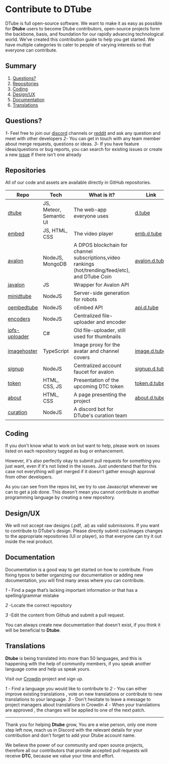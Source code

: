 # Contribute to DTube
DTube is full open-source software. We want to make it as easy as possible for **Dtube** users to become Dtube contributors, open-source projects form the backbone, basis, and foundation for our rapidly advancing technological world. We’ve created this contribution guide to help you get started. We have multiple categories to cater to people of varying interests so that everyone can contribute.

## Summary
1. [Questions?](#Questions?)
2. [Repositories](#Repositories)
3. [Coding](#Coding)
4. [Design/UX](#Design/UX)
5. [Documentation](#Documentation)
6. [Translations](#Translations)


## Questions?

*1*- Feel free to join our [discord](discord.gg/dtube) channels or [reddit](https://www.reddit.com/dtube) and ask any question and meet with other developers
*2*- You can get in touch with any team member about merge requests, questions or ideas.
*3*- If you have feature ideas/questions or bug reports, you can search for existing issues or create a new [issue](https://github.com/dtube/dtube/issues) if there isn't one already

## Repositories

All of our code and assets are available directly in GitHub repositories.

|Repo|Tech|What is it?|Link|
|---|---|---|---|
|[dtube](https://github.com/dtube/dtube)|JS, Meteor, Semantic UI|The web-app everyone uses|[d.tube](https://d.tube)|
|[embed](https://github.com/dtube/embed)|JS, HTML, CSS|The video player|[emb.d.tube](https://emb.d.tube/#!/alokkumar121/Qmb2YtaokLVPgXGG6tzDV663SXLfXz1Q2tNJ2ZWb4Nfnqo)|
|[avalon](https://github.com/dtube/avalon)|NodeJS, MongoDB|A DPOS blockchain for channel subscriptions,video rankings (hot/trending/feed/etc), and DTube Coin|[avalon.d.tube](https://avalon.d.tube/trending)|
|[javalon](https://github.com/dtube/javalon)|JS|Wrapper for Avalon API|   |
|[minidtube](https://github.com/dtube/minidtube)|NodeJS|Server-side generation for robots|   |
|[oembedtube](https://github.com/dtube/oembedtube)|NodeJS|oEmbed API|[api.d.tube](https://api.d.tube/oembed?url=https://d.tube/v/clixmoney/h1sh3h82tn5)|
|[encoders](https://github.com/dtube/encoders)|NodeJS|Centralized file-uploader and encoder|   |
|[ipfs-uploader](https://github.com/dtube/ipfs-uploader)|C#|Old file-uploader, still used for thumbnails|   |
|[imagehoster](https://github.com/dtube/imagehoster)|TypeScript|Image proxy for the avatar and channel covers|[image.d.tube](https://image.d.tube/u/heimindanger/avatar/)|
|[signup](https://github.com/dtube/signup)|NodeJS|Centralized account faucet for avalon|[signup.d.tube](https://signup.d.tube)|
|[token](https://github.com/dtube/token)|HTML, CSS, JS|Presentation of the upcoming DTC token|[token.d.tube](https://token.d.tube)|
|[about](https://github.com/dtube/about)|HTML, CSS|A page presenting the project|[about.d.tube](https://about.d.tube)|
|[curation](https://github.com/dtube/dtube-curation)|NodeJS|A discord bot for DTube's curation team||

## Coding
If you don't know what to work on but want to help, please work on issues listed on each repository tagged as bug or enhancement.

However, it's also perfectly okay to submit pull requests for something you just want, even if it's not listed in the issues. Just understand that for this case not everything will get merged if it doesn't gather enough approval from other developers.

As you can see from the repos list, we try to use Javascript whenever we can to get a job done. This doesn't mean you cannot contribute in another programming language by creating a new repository.


## Design/UX

We will not accept raw designs (.pdf, .ai) as valid submissions. If you want to contribute to DTube's design. Please directly submit css/images changes to the appropriate repositories (UI or player), so that everyone can try it out inside the real product.


## Documentation

Documentation is a good way to get started on how to contribute. From fixing typos to better organizing our documentation or adding new documentation, you will find many areas where you can contribute.

*1* - Find a page that’s lacking important information or that has a spelling/grammar mistake

*2* -Locate the correct repository 

*3* -Edit the content from Github and submit a pull request.

You can always create new documentation that doesn't exist, if you think it will be beneficial to **Dtube**.

## Translations

**Dtube** is being translated into more than 50 languages, and this is happening with the help of community members, if you speak another language come and help us speak yours.

Visit our [Crowdin](https://crowdin.com/project/dtube) project and sign up.

*1* - Find a language you would like to contribute to
*2* - You can either improve existing translations , vote on new translations or contribute to new translations to your language.
*3* - Don't hesitate to leave a message to project managers about translations in Crowdin
*4* - When your translations are approved , the changes will be applied to one of the next patch.

<hr>

Thank you for helping **Dtube** grow, You are a wise person, only one more step left now, reach us in Discord with the relevant details for your contribution and don't forget to add your Dtube account name.

We believe the power of our community and open source projects, therefore all our contributors that provide accepted pull requests will receive **DTC**, because we value your time and effort.

